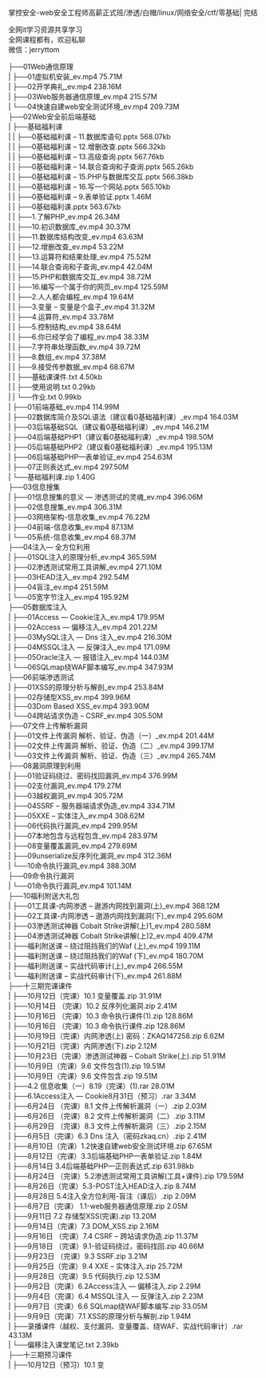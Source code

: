 掌控安全-web安全工程师高薪正式班/渗透/白帽/linux/网络安全/ctf/零基础| 完结

全网it学习资源共享学习<br>全网课程都有，欢迎私聊<br>微信：jerryttom<br>

├──01Web通信原理<br> | ├──01虚拟机安装_ev.mp4 75.71M<br> | ├──02开学典礼_ev.mp4 238.16M<br> | ├──03Web服务器通信原理_ev.mp4 215.57M<br> | └──04快速自建web安全测试环境_ev.mp4 209.73M<br> ├──02Web安全前后端基础<br> | ├──基础福利课<br> | | ├──0基础福利课 – 11.数据库语句.pptx 568.07kb<br> | | ├──0基础福利课 – 12.增删改查.pptx 566.32kb<br> | | ├──0基础福利课 – 13.高级查询.pptx 567.76kb<br> | | ├──0基础福利课 – 14.联合查询和子查询.pptx 565.26kb<br> | | ├──0基础福利课 – 15.PHP与数据库交互.pptx 566.38kb<br> | | ├──0基础福利课 – 16.写一个网站.pptx 565.10kb<br> | | ├──0基础福利课 – 9.表单验证.pptx 1.46M<br> | | ├──0基础福利课.pptx 563.67kb<br> | | ├──1.了解PHP_ev.mp4 26.34M<br> | | ├──10.初识数据库_ev.mp4 30.37M<br> | | ├──11.数据库结构改变_ev.mp4 63.63M<br> | | ├──12.增删改查_ev.mp4 53.22M<br> | | ├──13.运算符和结果处理_ev.mp4 75.52M<br> | | ├──14.联合查询和子查询_ev.mp4 42.04M<br> | | ├──15.PHP和数据库交互_ev.mp4 38.72M<br> | | ├──16.编写一个属于你的网页_ev.mp4 125.59M<br> | | ├──2.人人都会编程_ev.mp4 19.64M<br> | | ├──3.变量 – 变量是个盒子_ev.mp4 31.32M<br> | | ├──4.运算符_ev.mp4 33.78M<br> | | ├──5.控制结构_ev.mp4 38.64M<br> | | ├──6.你已经学会了编程_ev.mp4 38.33M<br> | | ├──7.字符串处理函数_ev.mp4 39.72M<br> | | ├──8.数组_ev.mp4 37.38M<br> | | ├──9.接受传参数据_ev.mp4 68.67M<br> | | ├──基础课课件.txt 4.50kb<br> | | ├──使用说明.txt 0.29kb<br> | | └──作业.txt 0.99kb<br> | ├──01前端基础_ev.mp4 114.99M<br> | ├──02数据库简介及SQL语法（建议看0基础福利课）_ev.mp4 164.03M<br> | ├──03后端基础SQL（建议看0基础福利课）_ev.mp4 146.21M<br> | ├──04后端基础PHP1（建议看0基础福利课）_ev.mp4 198.50M<br> | ├──05后端基础PHP2（建议看0基础福利课）_ev.mp4 195.13M<br> | ├──06后端基础PHP—表单验证_ev.mp4 254.63M<br> | ├──07正则表达式_ev.mp4 297.50M<br> | └──基础福利课.zip 1.40G<br> ├──03信息搜集<br> | ├──01信息搜集的意义 — 渗透测试的灵魂_ev.mp4 396.06M<br> | ├──02信息搜集_ev.mp4 306.31M<br> | ├──03网络架构-信息收集_ev.mp4 76.22M<br> | ├──04前端-信息收集_ev.mp4 87.13M<br> | └──05系统-信息收集_ev.mp4 68.37M<br> ├──04注入— 全方位利用<br> | ├──01SQL注入的原理分析_ev.mp4 365.59M<br> | ├──02渗透测试常用工具讲解_ev.mp4 271.10M<br> | ├──03HEAD注入_ev.mp4 292.54M<br> | ├──04盲注_ev.mp4 251.59M<br> | └──05宽字节注入_ev.mp4 195.92M<br> ├──05数据库注入<br> | ├──01Access — Cookie注入_ev.mp4 179.95M<br> | ├──02Access — 偏移注入_ev.mp4 201.22M<br> | ├──03MySQL注入 — Dns 注入_ev.mp4 216.30M<br> | ├──04MSSQL注入 — 反弹注入_ev.mp4 171.09M<br> | ├──05Oracle注入 — 报错注入_ev.mp4 144.03M<br> | └──06SQLmap绕WAF脚本编写_ev.mp4 347.93M<br> ├──06前端渗透测试<br> | ├──01XSS的原理分析与解剖_ev.mp4 253.84M<br> | ├──02存储型XSS_ev.mp4 399.96M<br> | ├──03Dom Based XSS_ev.mp4 393.90M<br> | └──04跨站请求伪造 – CSRF_ev.mp4 305.50M<br> ├──07文件上传解析漏洞<br> | ├──01文件上传漏洞 解析、验证、伪造（一）_ev.mp4 201.44M<br> | ├──02文件上传漏洞 解析、验证、伪造（二）_ev.mp4 399.17M<br> | └──03文件上传漏洞 解析、验证、伪造（三）_ev.mp4 265.74M<br> ├──08漏洞原理到利用<br> | ├──01验证码绕过、密码找回漏洞_ev.mp4 376.99M<br> | ├──02支付漏洞_ev.mp4 179.27M<br> | ├──03越权漏洞_ev.mp4 305.72M<br> | ├──04SSRF – 服务器端请求伪造_ev.mp4 334.71M<br> | ├──05XXE – 实体注入_ev.mp4 308.62M<br> | ├──06代码执行漏洞_ev.mp4 299.95M<br> | ├──07本地包含与远程包含_ev.mp4 283.97M<br> | ├──08变量覆盖漏洞_ev.mp4 279.69M<br> | ├──09unserialize反序列化漏洞_ev.mp4 312.36M<br> | └──10命令执行漏洞_ev.mp4 388.30M<br> ├──09命令执行漏洞<br> | └──01命令执行漏洞_ev.mp4 101.14M<br> ├──10福利附送大礼包<br> | ├──01工具课-内网渗透 – 遨游内网找到漏洞(上)_ev.mp4 368.12M<br> | ├──02工具课-内网渗透 – 遨游内网找到漏洞(下)_ev.mp4 295.60M<br> | ├──03渗透测试神器 Cobalt Strike讲解(上)1_ev.mp4 280.58M<br> | ├──04渗透测试神器 Cobalt Strike讲解(上)2_ev.mp4 409.47M<br> | ├──福利附送课 – 绕过阻挡我们的Waf (上)_ev.mp4 199.11M<br> | ├──福利附送课 – 绕过阻挡我们的Waf (下)_ev.mp4 180.70M<br> | ├──福利附送课 – 实战代码审计(上)_ev.mp4 266.55M<br> | └──福利附送课 – 实战代码审计(下)_ev.mp4 261.88M<br> ├──十三期完课课件<br> | ├──10月12日（完课）10.1 变量覆盖.zip 31.91M<br> | ├──10月14日 （完课）10.2 反序列化漏洞.zip 2.41M<br> | ├──10月16日 （完课）10.3 命令执行课件(1).zip 128.86M<br> | ├──10月16日 （完课）10.3 命令执行课件.zip 128.86M<br> | ├──10月19日（完课）内网渗透(上) 密码：ZKAQ147258.zip 6.62M<br> | ├──10月21日（完课）内网渗透(下).zip 2.12M<br> | ├──10月23日（完课）渗透测试神器 – Cobalt Strike(上).zip 51.91M<br> | ├──10月9日（完课）9.6 文件包含(1).zip 19.51M<br> | ├──10月9日（完课）9.6 文件包含.zip 19.51M<br> | ├──4.2 信息收集（一）8.19（完课）(1).rar 28.01M<br> | ├──6.1Access注入 — Cookie8月31日（预习）.rar 3.34M<br> | ├──6月24日 （完课）8.1 文件上传解析漏洞（一）.zip 2.03M<br> | ├──6月26日 （完课）8.2 文件上传解析漏洞（二）.zip 3.11M<br> | ├──6月29日 （完课）8.3 文件上传解析漏洞（三）.zip 2.15M<br> | ├──6月5日（完课）6.3 Dns 注入（密码zkaq.cn）.zip 2.41M<br> | ├──8月10日（完课）1.2快速自建web安全测试环境.zip 67.65M<br> | ├──8月12日（完课）3.3后端基础PHP—表单验证.zip 1.84M<br> | ├──8月14日 3.4后端基础PHP—正则表达式.zip 631.98kb<br> | ├──8月24日 （完课）5.2渗透测试常用工具讲解(工具+课件).zip 179.59M<br> | ├──8月26日（完课）5.3-POST注入HEAD注入.zip 8.74M<br> | ├──8月28日 5.4注入全方位利用-盲注（课后）.zip 2.09M<br> | ├──8月7日（完课） 1.1-web服务器通信原理.zip 2.05M<br> | ├──9月11日 7.2 存储型XSS(完课).zip 13.20M<br> | ├──9月14日（完课）7.3 DOM_XSS.zip 2.16M<br> | ├──9月16日 （完课）7.4 CSRF – 跨站请求伪造.zip 11.37M<br> | ├──9月18日 （完课）9.1-验证码绕过，密码找回.zip 40.66M<br> | ├──9月23日 （完课）9.3 SSRF.zip 3.21M<br> | ├──9月25日（完课）9.4 XXE – 实体注入.zip 25.72M<br> | ├──9月28日（完课）9.5 代码执行.zip 12.53M<br> | ├──9月2日（完课）6.2Access注入 — 偏移注入.zip 2.29M<br> | ├──9月4日（完课）6.4 MSSQL注入 — 反弹注入.zip 2.23M<br> | ├──9月7日（完课）6.6 SQLmap绕WAF脚本编写.zip 33.05M<br> | ├──9月9日（完课）7.1 XSS的原理分析与解剖.zip 1.94M<br> | ├──录播课件（越权、支付漏洞、变量覆盖、绕WAF、实战代码审计）.rar 43.13M<br> | └──偏移注入课堂笔记.txt 2.39kb<br> ├──十三期预习课件<br> | ├──10月12日（预习）10.1 变